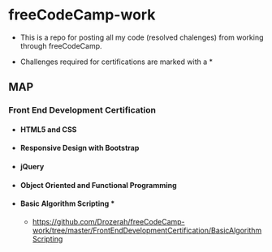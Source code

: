 # freeCodeCamp-work

* This is a repo for posting all my code (resolved chalenges) from working through freeCodeCamp.

* Challenges required for certifications are marked with a *

## MAP

### Front End Development Certification

- #### HTML5 and CSS
- #### Responsive Design with Bootstrap
- #### jQuery
- #### Object Oriented and Functional Programming
- #### Basic Algorithm Scripting *
	- https://github.com/Drozerah/freeCodeCamp-work/tree/master/FrontEndDevelopmentCertification/BasicAlgorithmScripting